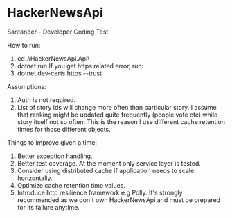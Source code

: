 # HackerNewsApi

Santander - Developer Coding Test

How to run:
1) cd .\HackerNewsApi.Api\ 
2) dotnet run
If you get https related error, run:
3) dotnet dev-certs https --trust

Assumptions:
1) Auth is not required.
2) List of story ids will change more often than particular story. 
I assume that ranking might be updated quite frequently (people vote etc) while story itself not so often.
This is the reason I use different cache retention times for those different objects.

Things to improve given a time:
1) Better exception handling.
2) Better test coverage. At the moment only service layer is tested. 
3) Consider using distributed cache if application needs to scale horizontally.
4) Optimize cache retention time values.
5) Introduce http resilience framework e.g Polly. It's strongly recommended as we don't own HackerNewsApi and must be prepared for its failure anytime.